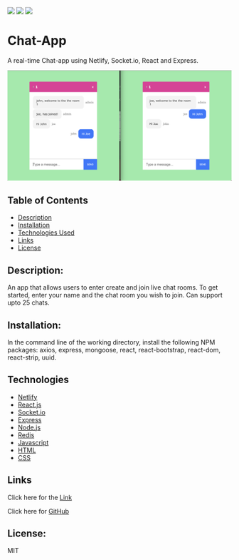 [![](https://img.shields.io/badge/javascript-68%25-yellow)]()
[![](https://img.shields.io/badge/CSS-22%25-blue)]()
[![](https://img.shields.io/badge/HTML-9%25-red)]()

# Chat-App

A real-time Chat-app using Netlify, Socket.io, React and Express.

<img width="1000" alt="Screen Shot 1" src="client/public/chat-pic.png">

## Table of Contents

- [Description](#description)
- [Installation](#installation)
- [Technologies Used](#technologies)
- [Links](#link)
- [License](#License)

## Description:

An app that allows users to enter create and join live chat rooms. To get started, enter your name and the chat room you wish to join. Can support upto 25 chats.

## Installation:

In the command line of the working directory, install the following NPM packages: axios, express, mongoose, react, react-bootstrap, react-dom, react-strip, uuid.

## Technologies

- [Netlify](https://www.netlify.com/)
- [React.js](https://reactjs.org/)
- [Socket.io](https://socket.io/)
- [Express](https://expressjs.com/)
- [Node.js](https://nodejs.org/en/)
- [Redis](https://redis.io/)
- [Javascript](https://www.javascript.com/)
- [HTML](https://developer.mozilla.org/en-US/docs/Web/HTML)
- [CSS](https://developer.mozilla.org/en-US/docs/Web/CSS)

## Links

Click here for the [Link](https://jovial-dijkstra-0de28b.netlify.app)

Click here for [GitHub](https://github.com/10-kp/chat-socket)

## License:

MIT
